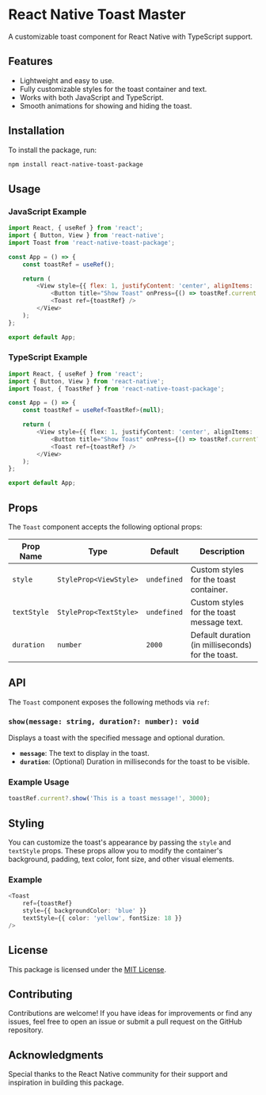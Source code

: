 # React Native Toast Master

A customizable toast component for React Native with TypeScript support.

## Features

- Lightweight and easy to use.
- Fully customizable styles for the toast container and text.
- Works with both JavaScript and TypeScript.
- Smooth animations for showing and hiding the toast.

## Installation

To install the package, run:

```bash
npm install react-native-toast-package
```

## Usage

### JavaScript Example

```javascript
import React, { useRef } from 'react';
import { Button, View } from 'react-native';
import Toast from 'react-native-toast-package';

const App = () => {
    const toastRef = useRef();

    return (
        <View style={{ flex: 1, justifyContent: 'center', alignItems: 'center' }}>
            <Button title="Show Toast" onPress={() => toastRef.current.show('Hello, World!')} />
            <Toast ref={toastRef} />
        </View>
    );
};

export default App;
```

### TypeScript Example

```typescript
import React, { useRef } from 'react';
import { Button, View } from 'react-native';
import Toast, { ToastRef } from 'react-native-toast-package';

const App = () => {
    const toastRef = useRef<ToastRef>(null);

    return (
        <View style={{ flex: 1, justifyContent: 'center', alignItems: 'center' }}>
            <Button title="Show Toast" onPress={() => toastRef.current?.show('Hello, World!')} />
            <Toast ref={toastRef} />
        </View>
    );
};

export default App;
```

## Props

The `Toast` component accepts the following optional props:

| Prop Name   | Type               | Default      | Description                                          |
|-------------|--------------------|--------------|------------------------------------------------------|
| `style`     | `StyleProp<ViewStyle>` | `undefined`  | Custom styles for the toast container.               |
| `textStyle` | `StyleProp<TextStyle>` | `undefined`  | Custom styles for the toast message text.            |
| `duration`  | `number`           | `2000`       | Default duration (in milliseconds) for the toast.    |

## API

The `Toast` component exposes the following methods via `ref`:

### `show(message: string, duration?: number): void`

Displays a toast with the specified message and optional duration.

- **`message`**: The text to display in the toast.
- **`duration`**: (Optional) Duration in milliseconds for the toast to be visible.

### Example Usage

```typescript
toastRef.current?.show('This is a toast message!', 3000);
```

## Styling

You can customize the toast's appearance by passing the `style` and `textStyle` props. These props allow you to modify the container's background, padding, text color, font size, and other visual elements.

### Example

```typescript
<Toast
    ref={toastRef}
    style={{ backgroundColor: 'blue' }}
    textStyle={{ color: 'yellow', fontSize: 18 }}
/>
```

## License

This package is licensed under the [MIT License](./LICENSE).

## Contributing

Contributions are welcome! If you have ideas for improvements or find any issues, feel free to open an issue or submit a pull request on the GitHub repository.

## Acknowledgments

Special thanks to the React Native community for their support and inspiration in building this package.
